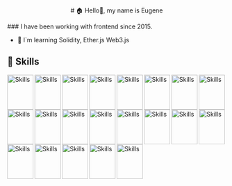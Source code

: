 
<p align="center"># 🏠 Hello👋, my name is Eugene</p>
### I have been working with frontend since 2015.


- 📖 I`m learning Solidity, Ether.js Web3.js

## 🔨 Skills
 
<img src="https://cdn.jsdelivr.net/gh/devicons/devicon/icons/javascript/javascript-original.svg" alt="Skills" align="left" width="60" height="80"/>  
<img src="https://cdn.jsdelivr.net/gh/devicons/devicon/icons/typescript/typescript-original.svg" alt="Skills" align="left" width="60" height="80"/>  
<img src="https://cdn.jsdelivr.net/gh/devicons/devicon/icons/react/react-original.svg" alt="Skills" align="left" width="60" height="80"/>  
<img src="https://cdn.jsdelivr.net/gh/devicons/devicon/icons/redux/redux-original.svg" alt="Skills" align="left" width="60" height="80"/>  
<img src="https://cdn.jsdelivr.net/gh/devicons/devicon/icons/nextjs/nextjs-original.svg" alt="Skills" align="left" width="60" height="80"/>  
<img src="https://cdn.jsdelivr.net/gh/devicons/devicon/icons/html5/html5-original.svg" alt="Skills" align="left" width="60" height="80"/>  
<img src="https://cdn.jsdelivr.net/gh/devicons/devicon/icons/css3/css3-original.svg" alt="Skills" align="left" width="60" height="80"/>  
<img src="https://cdn.jsdelivr.net/gh/devicons/devicon/icons/sass/sass-original.svg" alt="Skills" align="left" width="60" height="80"/>  
<img src="https://cdn.jsdelivr.net/gh/devicons/devicon/icons/bootstrap/bootstrap-original.svg" alt="Skills" align="left" width="60" height="80"/>  
<img src="https://cdn.jsdelivr.net/gh/devicons/devicon/icons/tailwindcss/tailwindcss-plain.svg" alt="Skills" align="left" width="60" height="80"/>  
<img src="https://cdn.jsdelivr.net/gh/devicons/devicon/icons/materialui/materialui-original.svg" alt="Skills" align="left" width="60" height="80"/>  
<img src="https://cdn.jsdelivr.net/gh/devicons/devicon/icons/webpack/webpack-original.svg" alt="Skills" align="left" width="60" height="80"/>  
<img src="https://cdn.jsdelivr.net/gh/devicons/devicon/icons/d3js/d3js-original.svg" alt="Skills" align="left" width="60" height="80"/>  
<img src="https://cdn.jsdelivr.net/gh/devicons/devicon/icons/nodejs/nodejs-original.svg" alt="Skills" align="left" width="60" height="80"/>  
<img src="https://cdn.jsdelivr.net/gh/devicons/devicon/icons/express/express-original.svg" alt="Skills" align="left" width="60" height="80"/>  
<img src="https://cdn.jsdelivr.net/gh/devicons/devicon/icons/graphql/graphql-plain.svg" alt="Skills" align="left" width="60" height="80"/>  
<img src="https://cdn.jsdelivr.net/gh/devicons/devicon/icons/mongodb/mongodb-original.svg" alt="Skills" align="left" width="60" height="80"/>  
<img src="https://cdn.jsdelivr.net/gh/devicons/devicon/icons/firebase/firebase-plain.svg" alt="Skills" align="left" width="60" height="80"/>  
<img src="https://cdn.jsdelivr.net/gh/devicons/devicon/icons/docker/docker-original.svg" alt="Skills" align="left" width="60" height="80"/>  
<img src="https://cdn.jsdelivr.net/gh/devicons/devicon/icons/git/git-original.svg" alt="Skills" align="left" width="60" height="80"/>  
<img src="https://cdn.jsdelivr.net/gh/devicons/devicon/icons/github/github-original.svg" alt="Skills" align="left" width="60" height="80"/> 

<br><br><br>




<!--
**eugeniussoftdev/eugeniussoftdev** is a ✨ _special_ ✨ repository because its `README.md` (this file) appears on your GitHub profile.

Here are some ideas to get you started:

- 🔭 I’m currently working on ...
- 🌱 I’m currently learning ...
- 👯 I’m looking to collaborate on ...
- 🤔 I’m looking for help with ...
- 💬 Ask me about ...
- 📫 How to reach me: ...
- 😄 Pronouns: ...
- ⚡ Fun fact: ...
-->


